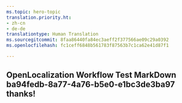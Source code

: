 ```yaml
---
ms.topic: hero-topic
translation.priority.ht:
- zh-cn
- de-de
translationtype: Human Translation
ms.sourcegitcommit: 8faa86440fa84ec3aeff2f377566ae09c29a0392
ms.openlocfilehash: fc1ceff6848b561783f87563b7c1ca62e41d87f1

---
```

## OpenLocalization Workflow Test MarkDown ba94fedb-8a77-4a76-b5e0-e1bc3de3ba97 thanks!



<!--HONumber=Jul16_HO4-->


